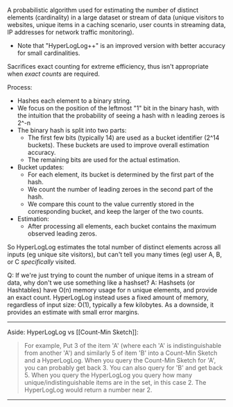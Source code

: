 A probabilistic algorithm used for estimating the number of distinct elements (cardinality) in a large dataset or stream of data (unique visitors to websites, unique items in a caching scenario, user counts in streaming data, IP addresses for network traffic monitoring).
- Note that "HyperLogLog++" is an improved version with better accuracy for small cardinalities.

Sacrifices exact counting for extreme efficiency, thus isn't appropriate when *exact counts* are required.

Process:
- Hashes each element to a binary string.
- We focus on the position of the leftmost "1" bit in the binary hash, with the intuition that the probability of seeing a hash with n leading zeroes is 2^-n
- The binary hash is split into two parts:
	- The first few bits (typically 14) are used as a bucket identifier (2^14 buckets). These buckets are used to improve overall estimation accuracy.
	- The remaining bits are used for the actual estimation.
- Bucket updates:
	- For each element, its bucket is determined by the first part of the hash.
	- We count the number of leading zeroes in the second part of the hash.
	- We compare this count to the value currently stored in the corresponding bucket, and keep the larger of the two counts.
- Estimation:
	- After processing all elements, each bucket contains the maximum observed leading zeros.

So HyperLogLog estimates the total number of distinct elements across all inputs (eg unique site visitors), but can't tell you many times (eg) user A, B, or C *specifically* visited.

Q: If we're just trying to count the number of unique items in a stream of data, why don't we use something like a hashset?
A: Hashsets (or Hashtables) have O(n) memory usage for n unique elements, and provide an exact count. HyperLogLog instead uses a fixed amount of memory, regardless of input size: O(1), typically a few kilobytes. As a downside, it provides an estimate with small error margins.


----
Aside: HyperLogLog vs [[Count-Min Sketch]]:
> For example, Put 3 of the item 'A' (where each 'A' is indistinguishable from another 'A') and similarly 5 of item 'B' into a Count-Min Sketch and a HyperLogLog. 
> When you query the Count-Min Sketch for 'A', you can probably get back 3. You can also query for 'B' and get back 5. 
> When you query the HyperLogLog you query how many unique/indistinguishable items are in the set, in this case 2. The HyperLogLog would return a number near 2.
----
